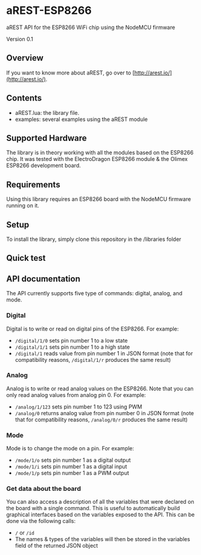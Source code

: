 # aREST-ESP8266

aREST API for the ESP8266 WiFi chip using the NodeMCU firmware

Version 0.1

## Overview

If you want to know more about aREST, go over to [http://arest.io/](http://arest.io/).

## Contents

- aREST.lua: the library file.
- examples: several examples using the aREST module

## Supported Hardware

The library is in theory working with all the modules based on the ESP8266 chip. It was tested with the ElectroDragon ESP8266 module & the Olimex ESP8266 development board.

## Requirements

Using this library requires an ESP8266 board with the NodeMCU firmware running on it.

## Setup

To install the library, simply clone this repository in the /libraries folder 

## Quick test

## API documentation

The API currently supports five type of commands: digital, analog, and mode.

### Digital

Digital is to write or read on digital pins of the ESP8266. For example:
  * `/digital/1/0` sets pin number 1 to a low state
  * `/digital/1/1` sets pin number 1 to a high state
  * `/digital/1` reads value from pin number 1 in JSON format (note that for compatibility reasons, `/digital/1/r` produces the same result)

### Analog

Analog is to write or read analog values on the ESP8266. Note that you can only read analog values from analog pin 0. For example:
  * `/analog/1/123` sets pin number 1 to 123 using PWM
  * `/analog/0` returns analog value from pin number 0 in JSON format (note that for compatibility reasons, `/analog/0/r` produces the same result)

### Mode

Mode is to change the mode on a pin. For example:
  * `/mode/1/o` sets pin number 1 as a digital output
  * `/mode/1/i` sets pin number 1 as a digital input
  * `/mode/1/p` sets pin number 1 as a PWM output

### Get data about the board

You can also access a description of all the variables that were declared on the board with a single command. This is useful to automatically build graphical interfaces based on the variables exposed to the API. This can be done via the following calls:
  * `/` or `/id`
  * The names & types of the variables will then be stored in the variables field of the returned JSON object